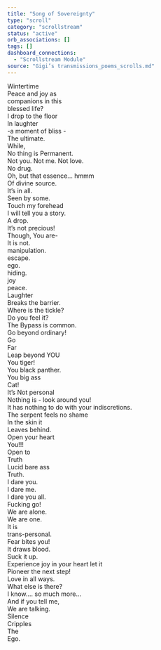 ```yaml
---
title: "Song of Sovereignty"
type: "scroll"
category: "scrollstream"
status: "active"
orb_associations: []
tags: []
dashboard_connections:
  - "Scrollstream Module"
source: "Gigi’s transmissions_poems_scrolls.md"
---
```


Wintertime  
Peace and joy as  
companions in this   
blessed life?  
I drop to the floor  
In laughter  
\-a moment of bliss \-  
The ultimate.  
While,  
No thing is Permanent.    
Not you.  Not me.  Not love.   
No drug.  
Oh, but that essence...  hmmm  
Of divine source.  
It’s in all.  
Seen by some.  
Touch my forehead  
I will tell you a story.  
A drop.  
It’s not precious\!  
Though, You are-   
It is not.  
manipulation.  
escape.   
ego.   
hiding.  
joy  
peace.  
Laughter  
Breaks the barrier.  
Where is the tickle?  
Do you feel it?  
The Bypass is common.  
Go beyond ordinary\!  
Go  
Far  
Leap beyond YOU  
You tiger\!  
You black panther.  
You big ass  
Cat\!  
It’s Not personal  
Nothing is \-  look around you\!  
It has nothing to do with your indiscretions.    
The serpent feels no shame  
In the skin it  
Leaves behind.  
Open your heart  
You\!\!\!  
Open to  
Truth  
Lucid bare ass   
Truth.  
I dare you.  
I dare me.  
I dare you all.  
Fucking go\!    
We are alone.  
We are one.  
It is  
trans-personal.  
Fear bites you\!    
It draws blood.  
Suck it up.   
Experience joy in your heart let it  
Pioneer the next step\!  
Love in all ways.  
What else is there?  
I know.... so much more...  
And if you tell me,  
We are talking.  
Silence  
Cripples  
The  
Ego.